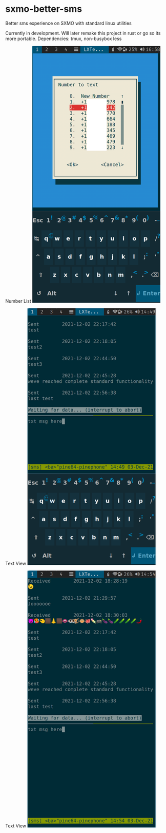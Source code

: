 # sxmo-better-sms
Better sms experience on SXMO with standard linux utilities


Currently in development. Will later remake this project in rust or go so its more portable.
Dependencies: tmux, non-busybox less

Number List
<img src="sc1.png" alt="Number List" width="400"/>

Text View
<img src="sc2.png" alt="Text view 1" width="400"/>

Text View 
<img src="sc3.png" alt="Text view 2" width="400"/>
